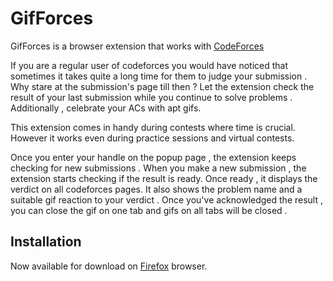 # GifForces
GifForces is a browser extension that works with [CodeForces](https://codeforces.com/) 

If you are a regular user of codeforces you would have noticed that sometimes it takes quite a long time for them to judge your submission . Why stare at the submission's page till then ? Let the extension check the result of your last submission while you continue to solve problems . Additionally , celebrate your ACs with apt gifs.

This extension comes in handy during contests where time is crucial. However it works even during practice sessions and virtual contests.

Once you enter your handle on the popup page , the extension keeps checking for new submissions . When you make a new submission , the extension starts checking if the result is ready. Once ready , it displays the verdict on all codeforces pages. It also shows the problem name and a suitable gif reaction to your verdict . Once you've acknowledged the result , you can close the gif on one tab and gifs on all tabs will be closed .


## Installation
Now available for download on [Firefox](https://addons.mozilla.org/en-US/firefox/addon/cf-result/) browser.
